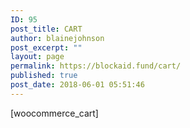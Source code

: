 ```yaml
---
ID: 95
post_title: CART
author: blainejohnson
post_excerpt: ""
layout: page
permalink: https://blockaid.fund/cart/
published: true
post_date: 2018-06-01 05:51:46
---
```

[woocommerce_cart]